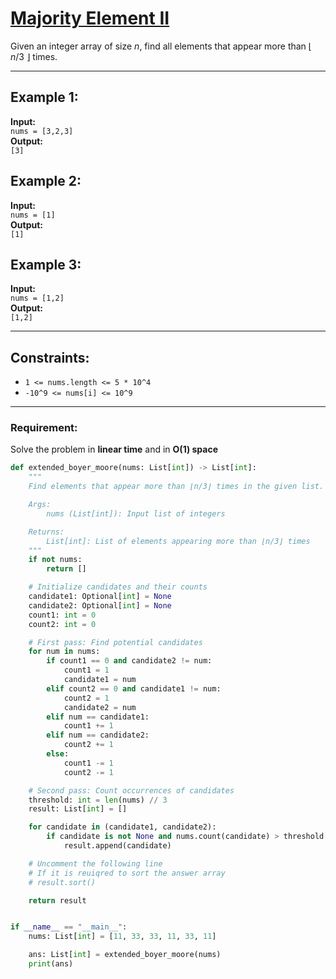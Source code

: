 # [Majority Element II](https://leetcode.com/problems/majority-element-ii/description/)

Given an integer array of size _n_, find all elements that appear more than ⌊ _n_/3 ⌋ times.

---

## Example 1:

**Input:**  
`nums = [3,2,3]`  
**Output:**  
`[3]`

## Example 2:

**Input:**  
`nums = [1]`  
**Output:**  
`[1]`

## Example 3:

**Input:**  
`nums = [1,2]`  
**Output:**  
`[1,2]`

---

## Constraints:

- `1 <= nums.length <= 5 * 10^4`
- `-10^9 <= nums[i] <= 10^9`

---

### Requirement:

Solve the problem in **linear time** and in **O(1) space**

```python
def extended_boyer_moore(nums: List[int]) -> List[int]:
    """
    Find elements that appear more than ⌊n/3⌋ times in the given list.

    Args:
        nums (List[int]): Input list of integers

    Returns:
        List[int]: List of elements appearing more than ⌊n/3⌋ times
    """
    if not nums:
        return []

    # Initialize candidates and their counts
    candidate1: Optional[int] = None
    candidate2: Optional[int] = None
    count1: int = 0
    count2: int = 0

    # First pass: Find potential candidates
    for num in nums:
        if count1 == 0 and candidate2 != num:
            count1 = 1
            candidate1 = num
        elif count2 == 0 and candidate1 != num:
            count2 = 1
            candidate2 = num
        elif num == candidate1:
            count1 += 1
        elif num == candidate2:
            count2 += 1
        else:
            count1 -= 1
            count2 -= 1

    # Second pass: Count occurrences of candidates
    threshold: int = len(nums) // 3
    result: List[int] = []

    for candidate in (candidate1, candidate2):
        if candidate is not None and nums.count(candidate) > threshold:
            result.append(candidate)

    # Uncomment the following line
    # If it is reuiqred to sort the answer array
    # result.sort()

    return result


if __name__ == "__main__":
    nums: List[int] = [11, 33, 33, 11, 33, 11]

    ans: List[int] = extended_boyer_moore(nums)
    print(ans)
```
